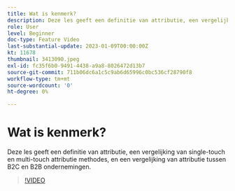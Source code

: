 ```yaml
---
title: Wat is kenmerk?
description: Deze les geeft een definitie van attributie, een vergelijking van single-touch en multi-touch attributie methodes, en een vergelijking van attributie tussen B2C en B2B ondernemingen.
role: User
level: Beginner
doc-type: Feature Video
last-substantial-update: 2023-01-09T00:00:00Z
kt: 11678
thumbnail: 3413090.jpeg
exl-id: fc35f6b0-9491-4438-a9a8-8026472d13b7
source-git-commit: 711b06dc6a1c5c9ab6d65996c0bc536cf28790f8
workflow-type: tm+mt
source-wordcount: '0'
ht-degree: 0%

---
```


# Wat is kenmerk?

Deze les geeft een definitie van attributie, een vergelijking van single-touch en multi-touch attributie methodes, en een vergelijking van attributie tussen B2C en B2B ondernemingen.

>[!VIDEO](https://video.tv.adobe.com/v/3413090/?quality=12&learn=on)
